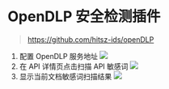 # OpenDLP 安全检测插件

> https://github.com/hitsz-ids/openDLP

1. 配置 OpenDLP 服务地址
   ![](https://raw.githubusercontent.com/eolinker/eoapi-extensions/main/packages/feature/apiPreviewTab/openDLP/assets/images/2022-11-17-18-49-22.png)
2. 在 API 详情页点击扫描 API 敏感词
   ![](https://raw.githubusercontent.com/eolinker/eoapi-extensions/main/packages/feature/apiPreviewTab/openDLP/assets/images/2022-11-17-18-50-30.png)
3. 显示当前文档敏感词扫描结果
   ![](https://raw.githubusercontent.com/eolinker/eoapi-extensions/main/packages/feature/apiPreviewTab/openDLP/assets/images/2022-11-17-18-52-07.png)